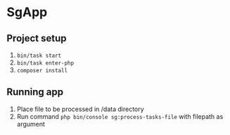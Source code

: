 # SgApp

## Project setup
1. ```bin/task start```
2. ```bin/task enter-php```
3. ```composer install```

## Running app
1. Place file to be processed in /data directory
2. Run command ```php bin/console sg:process-tasks-file``` with filepath as argument